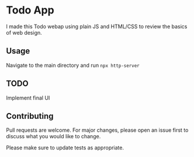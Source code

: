 # Todo App

I made this Todo webap using plain JS and HTML/CSS to review the basics of web design. 

## Usage

Navigate to the main directory and run ```npx http-server```

## TODO

Implement final UI

## Contributing

Pull requests are welcome. For major changes, please open an issue first
to discuss what you would like to change.

Please make sure to update tests as appropriate.
